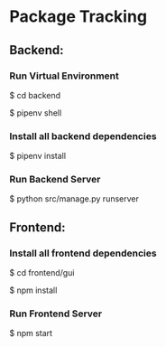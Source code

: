 # Package Tracking

## Backend:

### Run Virtual Environment

$ cd backend

$ pipenv shell

### Install all backend dependencies

$ pipenv install

### Run Backend Server

$ python src/manage.py runserver


## Frontend:

### Install all frontend dependencies

$ cd frontend/gui

$ npm install

### Run Frontend Server

$ npm start